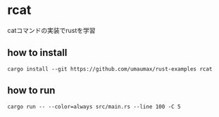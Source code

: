 # rcat

catコマンドの実装でrustを学習

## how to install
```
cargo install --git https://github.com/umaumax/rust-examples rcat
```

## how to run
```
cargo run -- --color=always src/main.rs --line 100 -C 5
```
